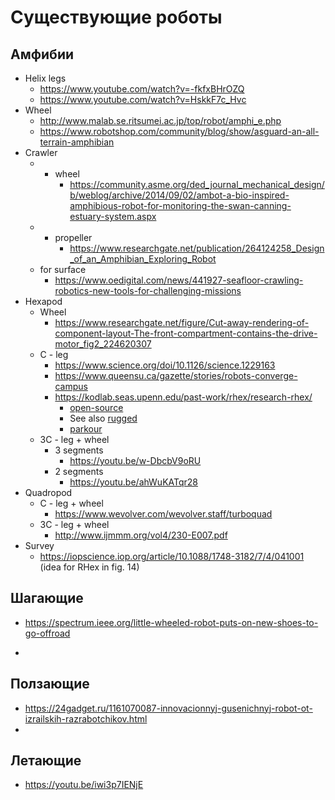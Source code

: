 # Существующие роботы

## Амфибии
* Helix legs
    * https://www.youtube.com/watch?v=-fkfxBHrOZQ
    * https://www.youtube.com/watch?v=HskkF7c_Hvc
* Wheel
    * http://www.malab.se.ritsumei.ac.jp/top/robot/amphi_e.php
    * https://www.robotshop.com/community/blog/show/asguard-an-all-terrain-amphibian
* Crawler 
    * + wheel
        * https://community.asme.org/ded_journal_mechanical_design/b/weblog/archive/2014/09/02/ambot-a-bio-inspired-amphibious-robot-for-monitoring-the-swan-canning-estuary-system.aspx
    * + propeller
        * https://www.researchgate.net/publication/264124258_Design_of_an_Amphibian_Exploring_Robot
    * for surface
        * https://www.oedigital.com/news/441927-seafloor-crawling-robotics-new-tools-for-challenging-missions
* Hexapod
    * Wheel
        * https://www.researchgate.net/figure/Cut-away-rendering-of-component-layout-The-front-compartment-contains-the-drive-motor_fig2_224620307
    * C - leg
        * https://www.science.org/doi/10.1126/science.1229163
        * https://www.queensu.ca/gazette/stories/robots-converge-campus
        * https://kodlab.seas.upenn.edu/past-work/rhex/research-rhex/
            * [open-source](https://github.com/robomechanics/MiniRHex)
            * See also [rugged](https://www.rhex.web.tr/)
            * [parkour](https://youtu.be/ntlI-pDUxPE)
    * 3С - leg + wheel
        * 3 segments
            * https://youtu.be/w-DbcbV9oRU
        * 2 segments
            * https://youtu.be/ahWuKATqr28
* Quadropod
    * C - leg + wheel
        * https://www.wevolver.com/wevolver.staff/turboquad
    * 3C - leg + wheel
        * http://www.ijmmm.org/vol4/230-E007.pdf
* Survey
    * https://iopscience.iop.org/article/10.1088/1748-3182/7/4/041001 (idea for RHex in fig. 14)

## Шагающие
* https://spectrum.ieee.org/little-wheeled-robot-puts-on-new-shoes-to-go-offroad

* 

## Ползающие
* https://24gadget.ru/1161070087-innovacionnyj-gusenichnyj-robot-ot-izrailskih-razrabotchikov.html
* 

## Летающие
* https://youtu.be/iwi3p7IENjE